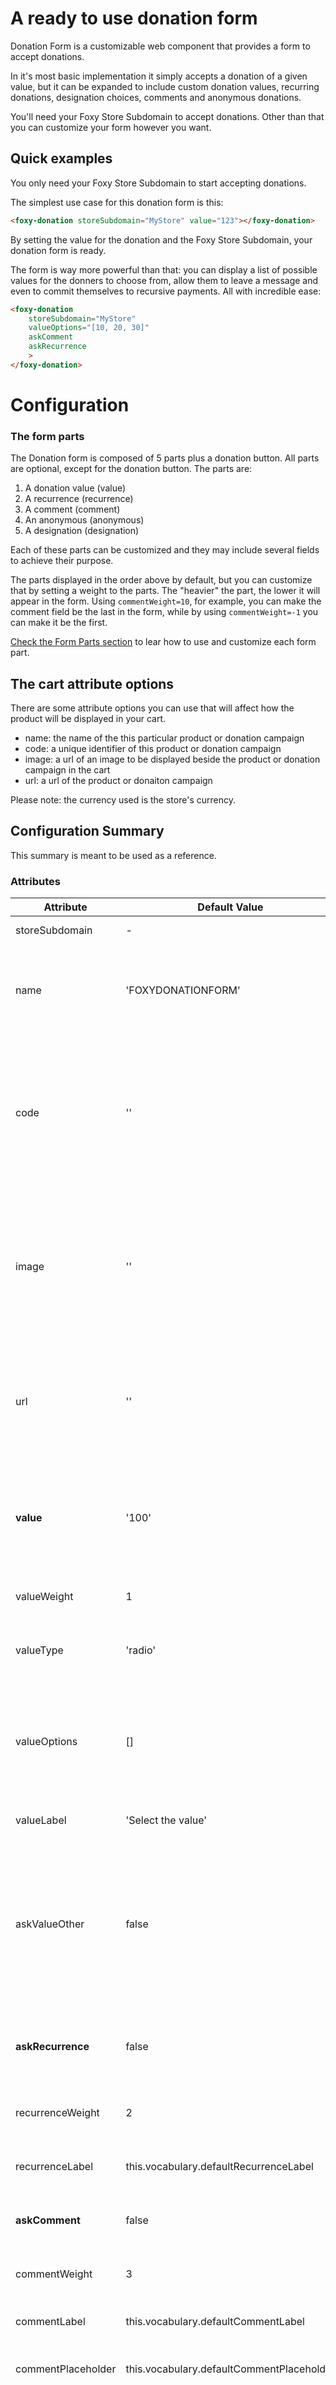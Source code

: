 # A ready to use donation form

Donation Form is a customizable web component that provides a form to accept donations.

In it's most basic implementation it simply accepts a donation of a given value, but it can be expanded to include custom donation values, recurring donations, designation choices, comments and anonymous donations.

You'll need your Foxy Store Subdomain to accept donations. Other than that you can customize your form however you want.

## Quick examples

You only need your Foxy Store Subdomain to start accepting donations.

The simplest use case for this donation form is this:

```html
<foxy-donation storeSubdomain="MyStore" value="123"></foxy-donation>
```

By setting the value for the donation and the Foxy Store Subdomain, your donation form is ready.

The form is way more powerful than that: you can display a list of possible values for the donners to choose from, allow them to leave a message and even to commit themselves to recursive payments. All with incredible ease:

```html
<foxy-donation
    storeSubdomain="MyStore"
    valueOptions="[10, 20, 30]"
    askComment
    askRecurrence
    >
</foxy-donation>
```
# Configuration

### The form parts

The Donation form is composed of 5 parts plus a donation button. All parts are optional, except for the donation button. The parts are:

1. A donation value (value)
1. A recurrence (recurrence)
1. A comment (comment)
1. An anonymous (anonymous)
1. A designation (designation)

Each of these parts can be customized and they may include several fields to achieve their purpose.

The parts displayed in the order above by default, but you can customize that by setting a weight to the parts.  The "heavier" the part, the lower it will appear in the form. Using `commentWeight=10`, for example, you can make the comment field be the last in the form, while by using `commentWeight=-1` you can make it be the first.

[Check the Form Parts section](#form-parts) to lear how to use and customize
each form part.

## The cart attribute options

There are some attribute options you can use that will affect how the product will be displayed in your cart.

- name: the name of the this particular product or donation campaign
- code: a unique identifier of this product or donation campaign
- image: a url of an image to be displayed beside the product or donation campaign in the cart
- url: a url of the product or donaiton campaign

Please note: the currency used is the store's currency.

## Configuration Summary

This summary is meant to be used as a reference.

### Attributes

| Attribute   | Default Value | Description |
| ----------- | ----------- |-------------|
|storeSubdomain | - | Your Foxy Store Subdomain| 
|name | 'FOXYDONATIONFORM'|The product name. This should be a name your user will clearly identify in the cart.|
|code | '' | A unique identification of this particular product. This should be a name you'll clearly identify as related to the particular donation campaing you are handling|
|image | ''| An image to be displayed in the cart. Please note that this image is not rendered in the form. If you want to render images in the form, use the slots as described in the slots table.|
|url | ''| A URL to the donation campaign. It will be displayed in the cart, so that the user can visit the donation campaign from there.|
|**value** | '100'| The default value of the donation. The donation button will initially have this value. User can change it using the donation options provided.|
|valueWeight | 1| The position the value field should have in the form|
|valueType | 'radio'|The widget to be used for the value selection. It can be **radio** or **select**|
|valueOptions| [] | The value options the user will be provided in this donation campaign. If left empty no widget for value selection will be displayed|
|valueLabel | 'Select the value'| The label used in the donation value widget|
|askValueOther | false | Whether to provide an option to give a custom amount. If this option is set, there will be an option called "other". If the user choose this option a text field is shown to receive the custom amount.|
|**askRecurrence** | false| Whether the user should be provided with a field to subscribe to a recurring donation.|
|recurrenceWeight | 2 | The position the designation field should have in the form.|
|recurrenceLabel | this.vocabulary.defaultRecurrenceLabel | The label to be displayed in the recurrence widget.|
|**askComment** | false| Whether to provided an option to leave a comment.|
|commentWeight | 3 | The position the comment field should have in the form.|
|commentLabel | this.vocabulary.defaultCommentLabel| The label to be provided in the comment widget.|
|commentPlaceholder | this.vocabulary.defaultCommentPlaceholder| A placeholder to be included in the comment widget.|
|**askAnonymous** | false| Whether the user should be provided with a field to request to be anonymous. This option does not add security features, it simply informs that the donnor does not wish to be recognized as such.|
|anonymousWeight | 4|  The position the designation field should have in the form.|
|**designationOptions** | [] | Designations the user will be able to choose from. These are text values and the user may choose more than one, if available.|
|askDesignationOther | false | Whether to provide an "other" option in the designation widget.|
|designationType | 'checkbox'| The widget to be used for the designation options.|
|designationWeight | 5 | The position the designation form will have in the form.|
|designationLabel | this.vocabulary.defaultDesignationLabel| The label to displayed in the designation widget.|
|submitButtonIcon | true | Whether the default icon should be used in the button. If you want to use a different icon, simply use the submit slot and set submitButtonIcon to false|
|submitButtonText | this.vocabulary.defaultSubmitButtonText| The text to be displayed in the button.|

### The slots

Web components allow you to include your own markup in special places called slots. Donation form has two slots for each part. 

You can use any tags you want in these slots, including images.

| Slot | Description|
| ----------- | ----------- |
| value | content to be displayed related to the choose value input field |
| after-value | content to be displayed after the value widget |
| recurrence | content to be displayed related to the recurrence input field |
| after-recurrence | content to be displayed after the recurrence widget |
| anonymous | content to be displayed related to the anonymous field |
| after-anonymous | content to be displayed after the anonymous widget |
| designation | content to be displayed related to the designation field |
| after-designation | content to be displayed after the designation widget |
| comment | content to be displayed related to the comment field |
| after-comment | content to be displayed after the comment widget |
| submit | content to be displayed related to the submit field |

The submit slot replaces both the Icon and Text in the submit button. You can use a custom button by adding an image to this slot. 


## Examples

You can see these examples live in the `dev` folder of the project.  [Run a dev server](#dev-server) and navigate to `http://localhost:8080/src/elements/public/DonationForm/demo/index.html`.


### The simplest form: a button

```html
<donation-form storeSubdomain="jamstackecommerceexample.foxycart.com" value="100"></donation-form>
```


### Offer some choices of values

You can offer some value choices by simply adding the "valueOptions" attribute.

```html
<donation-form storeSubdomain="jamstackecommerceexample.foxycart.com" valueOptions="[10, 30, 50, 100]"></donation-form>
```

### Allow for a recurrent contribution
Allow people to commit to a recurrent contribution.
Also, notice you can use the name, image and url attributes to customize how the donation will be shown in the cart.

```html
<donation-form
  storeSubdomain="jamstackecommerceexample.foxycart.com"
  name="I'll be a part of this"
  image="https://upload.wikimedia.org/wikipedia/commons/thumb/8/8e/Children_holding_hands_together.png/320px-Children_holding_hands_together.png"
  askRecurrence
  valueOptions="[10, 30, 50, 100]">
</donation-form>
<hr>
```

### Allow the donner to set a custom ammount
You can use the "askValueOther" attribute to add a "other" field

```html
<donation-form storeSubdomain="jamstackecommerceexample.foxycart.com"
     valueOptions="[10, 30, 50, 100]"
     askValueOther
     ></donation-form>
```

### Allow the user to choose a designation for the donation

You can use the "designationOptions" to allow for specifying a designation.

```html
<donation-form storeSubdomain="jamstackecommerceexample.foxycart.com"
     valueOptions="[10, 30, 50, 100]"
     designationOptions='["Rebuild the School", "Medical Assistance", "Psicological Assistance", "Daily Meals"]'
     askValueOther="true"
     askDesignationOther="true"
     ></donation-form>
```

### Change order and type
You can change the field type used. Instead of using radio buttons or check boxes, you may prefer to use select boxes instead.
You can also change the order of any part of the form.  To do that, add a "Weight" suffix to the name of the part of the form you want to set a weight to to compose an attribute. The greater the weight the further down that part will be placed.
Notice in the previous example that designation after the value by default. To invert that do the following:

```html
<donation-form storeSubdomain="jamstackecommerceexample.foxycart.com"
   valueOptions="[10, 30, 50, 100]"
   designationOptions='["Rebuild the School", "Medical Assistance", "Psicological Assistance", "Daily Meals"]'
   askValueOther="true"
   askDesignationOther="true"
   valueType="select"
   designationType="select"
   designationWeight="1"
   valueWeight="2"
   ></donation-form>
```

### Include comment and anonymous donation button
On top of all that you may allow the donner to ask to remain anonymous and to leave a comment.
Please notice that the "anonymous" options only means that the donner does not wish to be publicly recognized.

```html
<donation-form
  askComment
  askAnonymous
  valueOptions="[20, 100, 250]" >
</donation-form>
```

### Include your own markup
You can include whatever markup you wish above with your form parts. Simply use the name of that specific part as the slot where to place it.

```html
<donation-form valueOptions="[1, 2, 3]"
  askValueOther
  askComment
  askAnonymous
  askDesignation
  commentWeight="8"
  anonymousWeight="0"
  valueWeight="8"
  valueType="select"
  >
  <p slot="value">
    You have a crucial role in our mission. None of this could have been
    done without your generous donation.
    <img style="float:right" src="/dev/img/tree.jpg" alt="A nice tree icon.">
  </p>
  <strong slot="anonymous">Would you like to remain anonymous?</strong>
  <p slot="comment">Would you like to leave us a message?</p>
</donation-form>
```

### Add your own markup after any form part
If you want to add a markup after any given part, you can use the "after-part" slot names, where part stands for the part's name.

```html
      <p>Here's the result:</p>
      <donation-form askValueOther askComment askAnonymous askDesignation >
        <div slot="after-comment">After Comment</div>
        <div slot="after-anonymous">After Anonymous</div>
      </donation-form>
```

# Installation

You may simply download and extract the package to your server. If you extracted it as a folder named `foxy-elements`, you can import the component adding the following script to you HTML head tag.

```html
    <script type="module">
      import { DonationForm } from '/foxy-elements/index.js';
      window.customElements.define('donation-form', DonationForm);
    </script>
```

You may install it using npm:

```bash
npm install @foxy.io/elements
```

# Development

## Setup

Install dependencies:

```bash
npm i
```

## Build

This sample uses the TypeScript compiler to produce JavaScript that runs in modern browsers.

To build the JavaScript version of your component:

```bash
npm run build
```

## Dev Server

To run the dev server and open the project in a new browser tab:

```bash
npm run start
```
